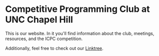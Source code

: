 # Competitive Programming Club at UNC Chapel Hill
This is our website. In it you'll find information about the club, meetings, resources, and the ICPC competition.

Additionally, feel free to check out our [Linktree](https://linktr.ee/cpcunc).
